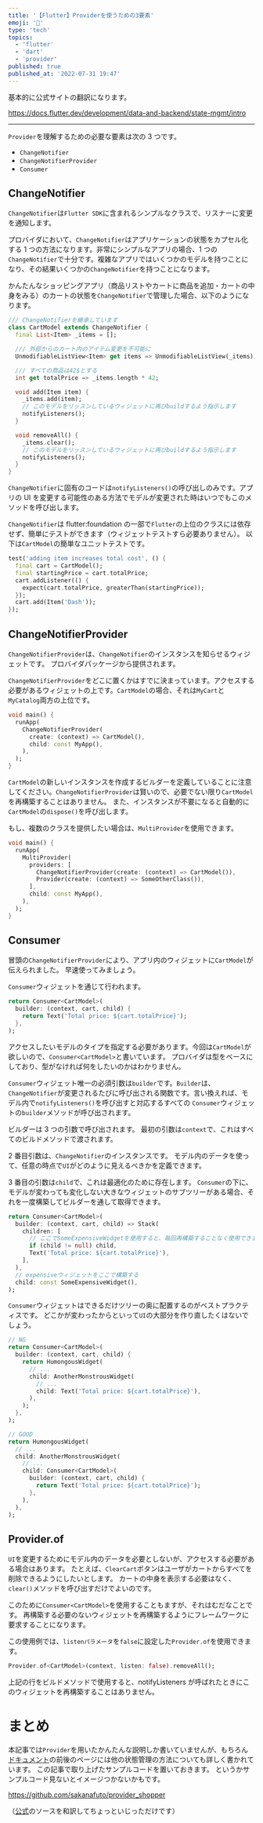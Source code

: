 ```yaml
---
title: '【Flutter】Providerを使うための3要素'
emoji: '🐬'
type: 'tech'
topics:
  - 'flutter'
  - 'dart'
  - 'provider'
published: true
published_at: '2022-07-31 19:47'
---
```


基本的に公式サイトの翻訳になります。

https://docs.flutter.dev/development/data-and-backend/state-mgmt/intro

---

`Provider`を理解するための必要な要素は次の 3 つです。

- `ChangeNotifier`
- `ChangeNotifierProvider`
- `Consumer`

## ChangeNotifier

`ChangeNotifier`は`Flutter SDK`に含まれるシンプルなクラスで、リスナーに変更を通知します。

プロバイダにおいて、`ChangeNotifier`はアプリケーションの状態をカプセル化する 1 つの方法になります。非常にシンプルなアプリの場合、1 つの`ChangeNotifier`で十分です。複雑なアプリではいくつかのモデルを持つことになり、その結果いくつかの`ChangeNotifier`を持つことになります。

かんたんなショッピングアプリ（商品リストやカートに商品を追加・カートの中身をみる）のカートの状態を`ChangeNotifier`で管理した場合、以下のようになります。

```dart
/// ChangeNotifierを継承しています
class CartModel extends ChangeNotifier {
  final List<Item> _items = [];

  /// 外部からのカート内のアイテム変更を不可能に
  UnmodifiableListView<Item> get items => UnmodifiableListView(_items);

  /// すべての商品は42$とする
  int get totalPrice => _items.length * 42;

  void add(Item item) {
    _items.add(item);
    // このモデルをリッスンしているウィジェットに再びbuildするよう指示します
    notifyListeners();
  }

  void removeAll() {
    _items.clear();
    // このモデルをリッスンしているウィジェットに再びbuildするよう指示します
    notifyListeners();
  }
}
```

`ChangeNotifier`に固有のコードは`notifyListeners()`の呼び出しのみです。アプリの UI を変更する可能性のある方法でモデルが変更された時はいつでもこのメソッドを呼び出します。

`ChangeNotifier`は flutter:foundation の一部で`Flutter`の上位のクラスには依存せず、簡単にテストができます（ウィジェットテストすら必要ありません）。
以下は`CartModel`の簡単なユニットテストです。

```dart
test('adding item increases total cost', () {
  final cart = CartModel();
  final startingPrice = cart.totalPrice;
  cart.addListener(() {
    expect(cart.totalPrice, greaterThan(startingPrice));
  });
  cart.add(Item('Dash'));
});
```

## ChangeNotifierProvider

`ChangeNotifierProvider`は、`ChangeNotifier`のインスタンスを知らせるウィジェットです。
プロバイダパッケージから提供されます。

`ChangeNotifierProvider`をどこに置くかはすでに決まっています。アクセスする必要があるウィジェットの上です。`CartModel`の場合、それは`MyCart`と`MyCatalog`両方の上位です。

```dart
void main() {
  runApp(
    ChangeNotifierProvider(
      create: (context) => CartModel(),
      child: const MyApp(),
    ),
  );
}
```

`CartModel`の新しいインスタンスを作成するビルダーを定義していることに注意してください。`ChangeNotifierProvider`は賢いので、必要でない限り`CartModel`を再構築することはありません。
また、インスタンスが不要になると自動的に`CartModel`の`dispose()`を呼び出します。

もし、複数のクラスを提供したい場合は、`MultiProvider`を使用できます。

```dart
void main() {
  runApp(
    MultiProvider(
      providers: [
        ChangeNotifierProvider(create: (context) => CartModel()),
        Provider(create: (context) => SomeOtherClass()),
      ],
      child: const MyApp(),
    ),
  );
}
```

## Consumer

冒頭の`ChangeNotifierProvider`により、アプリ内のウィジェットに`CartModel`が伝えられました。
早速使ってみましょう。

`Consumer`ウィジェットを通じて行われます。

```dart
return Consumer<CartModel>(
  builder: (context, cart, child) {
    return Text('Total price: ${cart.totalPrice}');
  },
);
```

アクセスしたいモデルのタイプを指定する必要があります。今回は`CartModel`が欲しいので、`Consumer<CartModel>`と書いています。
プロバイダは型をベースにしており、型がなければ何をしたいのかはわかりません。

`Consumer`ウィジェット唯一の必須引数は`builder`です。`Builder`は、`ChangeNotifier`が変更されるたびに呼び出される関数です。言い換えれば、モデル内で`notifyListeners()`を呼び出すと対応するすべての `Consumer`ウィジェットの`builder`メソッドが呼び出されます。

ビルダーは 3 つの引数で呼び出されます。
最初の引数は`context`で、これはすべてのビルドメソッドで渡されます。

2 番目引数は、`ChangeNotifier`のインスタンスです。
モデル内のデータを使って、任意の時点で`UI`がどのように見えるべきかを定義できます。

3 番目の引数は`child`で、これは最適化のために存在します。
`Consumer`の下に、モデルが変わっても変化しない大きなウィジェットのサブツリーがある場合、それを一度構築してビルダーを通して取得できます。

```dart
return Consumer<CartModel>(
  builder: (context, cart, child) => Stack(
    children: [
      // ここでSomeExpensiveWidgetを使用すると、毎回再構築することなく使用できます。
      if (child != null) child,
      Text('Total price: ${cart.totalPrice}'),
    ],
  ),
  // expensiveウィジェットをここで構築する
  child: const SomeExpensiveWidget(),
);
```

`Consumer`ウィジェットはできるだけツリーの奥に配置するのがベストプラクティスです。
どこかが変わったからといって`UI`の大部分を作り直したくはないでしょう。

```dart
// NG
return Consumer<CartModel>(
  builder: (context, cart, child) {
    return HumongousWidget(
      // ...
      child: AnotherMonstrousWidget(
        // ...
        child: Text('Total price: ${cart.totalPrice}'),
      ),
    );
  },
);
```

```dart
// GOOD
return HumongousWidget(
  // ...
  child: AnotherMonstrousWidget(
    // ...
    child: Consumer<CartModel>(
      builder: (context, cart, child) {
        return Text('Total price: ${cart.totalPrice}');
      },
    ),
  ),
);
```

## Provider.of

`UI`を変更するためにモデル内のデータを必要としないが、アクセスする必要がある場合はあります。
たとえば、`ClearCart`ボタンはユーザがカートからすべてを削除できるようにしたいとします。
カートの中身を表示する必要はなく、`clear()`メソッドを呼び出すだけでよいのです。

このために`Consumer<CartModel>`を使用することもますが、それはむだなことです。
再構築する必要のないウィジェットを再構築するようにフレームワークに要求することになります。

この使用例では、`listenパラメータ`を`false`に設定した`Provider.of`を使用できます。

```dart
Provider.of<CartModel>(context, listen: false).removeAll();
```

上記の行をビルドメソッドで使用すると、notifyListeners が呼ばれたときにこのウィジェットを再構築することはありません。

# まとめ

本記事では`Provider`を用いたかんたんな説明しか書いていませんが、もちろん[ドキュメント](https://docs.flutter.dev/development/data-and-backend/state-mgmt/simple)の前後のページには他の状態管理の方法についても詳しく書かれています。
この記事で取り上げたサンプルコードを置いておきます。
というかサンプルコード見ないとイメージつかないかもです。

https://github.com/sakanafuto/provider_shopper

（[公式](https://github.com/flutter/samples/tree/main/provider_shopper)のソースを和訳してちょっといじっただけです）
